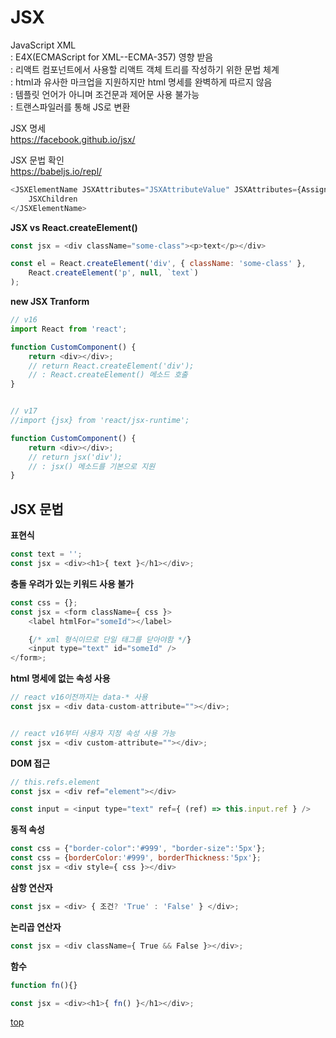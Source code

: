 # JSX
JavaScript XML   
: E4X(ECMAScript for XML--ECMA-357) 영향 받음    
: 리액트 컴포넌트에서 사용할 리액트 객체 트리를 작성하기 위한 문법 체계     
: html과 유사한 마크업을 지원하지만 html 명세를 완벽하게 따르지 않음        
: 템플릿 언어가 아니며 조건문과 제어문 사용 불가능           
: 트랜스파일러를 통해 JS로 변환    


JSX 명세    
https://facebook.github.io/jsx/  

JSX 문법 확인  
https://babeljs.io/repl/  


```js
<JSXElementName JSXAttributes="JSXAttributeValue" JSXAttributes={AssignmentExpression}>
    JSXChildren
</JSXElementName>
```


**JSX vs React.createElement()**
```js
const jsx = <div className="some-class"><p>text</p></div>

const el = React.createElement('div', { className: 'some-class' },
    React.createElement('p', null, `text`)
);
```


**new JSX Tranform**
```js
// v16
import React from 'react';

function CustomComponent() {
    return <div></div>;
    // return React.createElement('div');
    // : React.createElement() 메소드 호출
}


// v17
//import {jsx} from 'react/jsx-runtime';

function CustomComponent() {
    return <div></div>;
    // return jsx('div');
    // : jsx() 메소드를 기본으로 지원
}
```



## JSX 문법

**표현식**
```js
const text = '';
const jsx = <div><h1>{ text }</h1></div>;
```


**충돌 우려가 있는 키워드 사용 불가**
```js
const css = {};
const jsx = <form className={ css }>
    <label htmlFor="someId"></label>

    {/* xml 형식이므로 단일 태그를 닫아야함 */}
    <input type="text" id="someId" />
</form>;
```


**html 명세에 없는 속성 사용**
```js
// react v16이전까지는 data-* 사용
const jsx = <div data-custom-attribute=""></div>;


// react v16부터 사용자 지정 속성 사용 가능
const jsx = <div custom-attribute=""></div>;
```


**DOM 접근**  
```js
// this.refs.element
const jsx = <div ref="element"></div>

const input = <input type="text" ref={ (ref) => this.input.ref } />
```


**동적 속성**
```js
const css = {"border-color":'#999', "border-size":'5px'};
const css = {borderColor:'#999', borderThickness:'5px'};
const jsx = <div style={ css }></div>
```


**삼항 연산자**
```js
const jsx = <div> { 조건? 'True' : 'False' } </div>;
```


**논리곱 연산자**
```js
const jsx = <div className={ True && False }></div>;
```


**함수**
```js
function fn(){}

const jsx = <div><h1>{ fn() }</h1></div>;
```



[top](#)
